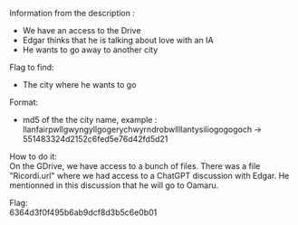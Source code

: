 Information from the description :  
- We have an access to the Drive  
- Edgar thinks that he is talking about love with an IA
- He wants to go away to another city  

Flag to find:  
- The city where he wants to go  

Format:  
- md5 of the the city name, example : llanfairpwllgwyngyllgogerychwyrndrobwllllantysiliogogogoch -> 551483324d2152c6fed5e76d42fd5d21

How to do it:  
On the GDrive, we have access to a bunch of files. There was a file "Ricordi.url" where we had access to a ChatGPT discussion with Edgar. He mentionned in this discussion that he will go to Oamaru.  

Flag:  
6364d3f0f495b6ab9dcf8d3b5c6e0b01  